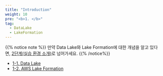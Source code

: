 ```yaml
---
title: "Introduction"
weight: 10
pre: "<b>1. </b>"
tag:
  - DataLake
  - LakeFormation
---
```


{{% notice note %}}
만약 Data Lake와 Lake Formation에 대한 개념을 알고 있다면, [2단계(실습 환경 소개)](/setup)로 넘어가세요.
{{% /notice%}}
- [1-1. Data Lake](/introduction/datalake/)
- [1-2. AWS Lake Formation](/introduction/lakeformation/)